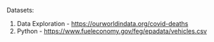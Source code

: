 Datasets:
1. Data Exploration - https://ourworldindata.org/covid-deaths
2. Python - https://www.fueleconomy.gov/feg/epadata/vehicles.csv
